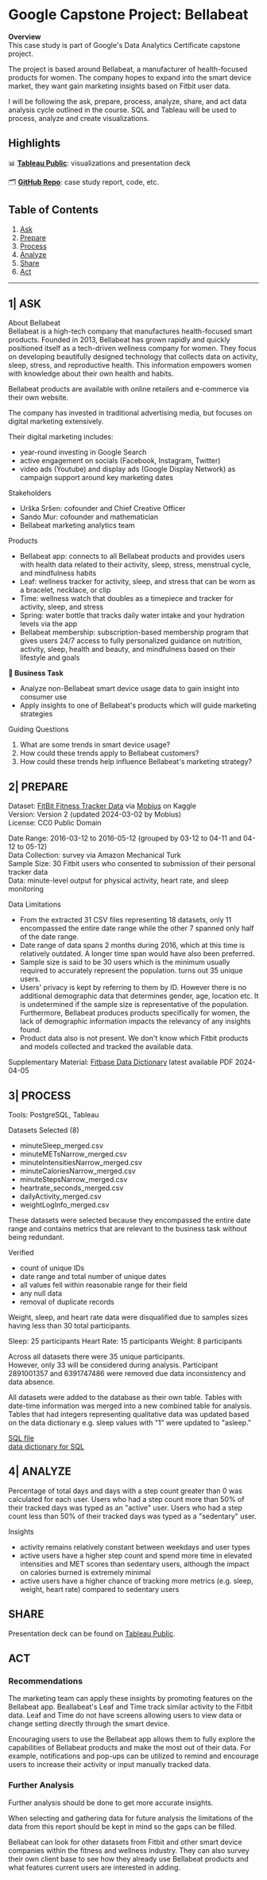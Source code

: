 # Google Capstone Project: Bellabeat

**Overview**  
This case study is part of Google's Data Analytics Certificate capstone project.

The project is based around Bellabeat, a manufacturer of health-focused products for women. The company hopes to expand into the smart device market, they want gain marketing insights based on Fitbit user data.

I will be following the ask, prepare, process, analyze, share, and act data analysis cycle outlined in the course. SQL and Tableau will be used to process, analyze and create visualizations.
## Highlights
📊 [**Tableau Public**](https://public.tableau.com/views/BellabeatCapstoneProject_17167013509350/Story1?:language=en-US&:sid=&:display_count=n&:origin=viz_share_link): visualizations and presentation deck

🗂️ [**GitHub Repo**](https://github.com/emixmh/bellabeat-google-casestudy): case study report, code, etc.
## Table of Contents
1. [Ask](#ask)
2. [Prepare](#prepare)
3. [Process](#process)
4. [Analyze](#analyze)
5. [Share](#share)
6. [Act](#act)
---
##  1| ASK <a name="ask"></a>

About Bellabeat  
Bellabeat is a high-tech company that manufactures health-focused smart products. Founded in 2013, Bellabeat has grown rapidly and quickly positioned itself as a tech-driven wellness company for women. They focus on developing beautifully designed technology that collects data on activity, sleep, stress, and reproductive health. This information empowers women with knowledge about their own health and habits.

Bellabeat products are available with online retailers and e-commerce via their own website. 

The company has invested in traditional advertising media, but focuses on digital marketing extensively. 

Their digital marketing includes:
- year-round investing in Google Search
- active engagement on socials (Facebook, Instagram, Twitter)
- video ads (Youtube) and display ads (Google Display Network) as campaign support around key marketing dates

Stakeholders
- Urška Sršen: cofounder and Chief Creative Officer
- Sando Mur: cofounder and mathematician
- Bellabeat marketing analytics team

Products
- Bellabeat app: connects to all Bellabeat products and provides users with health data related to their activity, sleep, stress, menstrual cycle, and mindfulness habits
- Leaf: wellness tracker for activity, sleep, and stress that can be worn as a bracelet, necklace, or clip
- Time: wellness watch that doubles as a timepiece and tracker for activity, sleep, and stress
- Spring: water bottle that tracks daily water intake and your hydration levels via the app
- Bellabeat membership: subscription-based membership program that gives users 24/7 access to fully personalized guidance on nutrition, activity, sleep, health and beauty, and mindfulness based on their lifestyle and goals

**📍 Business Task**  
- Analyze non-Bellabeat smart device usage data to gain insight into consumer use
- Apply insights to one of Bellabeat's products which will guide marketing strategies

Guiding Questions
1. What are some trends in smart device usage?  
2. How could these trends apply to Bellabeat customers?
3. How could these trends help influence Bellabeat's marketing strategy?
## 2| PREPARE <a name="prepare"></a>

Dataset: [FitBit Fitness Tracker Data](https://www.kaggle.com/datasets/arashnic/fitbit) via [Mobius](https://www.kaggle.com/arashnic) on Kaggle  
Version: Version 2 (updated 2024-03-02 by Mobius)  
License: CC0 Public Domain

Date Range: 2016-03-12 to 2016-05-12 (grouped by 03-12 to 04-11 and 04-12 to 05-12)  
Data Collection: survey via Amazon Mechanical Turk  
Sample Size: 30 Fitbit users who consented to submission of their personal tracker data  
Data: minute-level output for physical activity, heart rate, and sleep monitoring

Data Limitations
- From the extracted 31 CSV files representing 18 datasets, only 11 encompassed the entire date range while the other 7 spanned only half of the date range.
- Date range of data spans 2 months during 2016, which at this time is relatively outdated. A longer time span would have also been preferred.
- Sample size is said to be 30 users which is the minimum usually required to accurately represent the population. turns out 35 unique users.
- Users' privacy is kept by referring to them by ID. However there is no additional demographic data that determines gender, age, location etc. It is undetermined if the sample size is representative of the population. Furthermore, Bellabeat produces products specifically for women, the lack of demographic information impacts the relevancy of any insights found.
- Product data also is not present. We don't know which Fitbit products and models collected and tracked the available data.

Supplementary Material: [Fitbase Data Dictionary](https://www.fitabase.com/resources/knowledge-base/exporting-data/data-dictionaries/) latest available PDF 2024-04-05
## 3| PROCESS <a name="process"></a>
Tools: PostgreSQL, Tableau

Datasets Selected (8)
- minuteSleep_merged.csv
- minuteMETsNarrow_merged.csv
- minuteIntensitiesNarrow_merged.csv
- minuteCaloriesNarrow_merged.csv
- minuteStepsNarrow_merged.csv
- heartrate_seconds_merged.csv
- dailyActivity_merged.csv
- weightLogInfo_merged.csv

These datasets were selected because they encompassed the entire date range and contains metrics that are relevant to the business task without being redundant.

Verified
- count of unique IDs
- date range and total number of unique dates
- all values fell within reasonable range for their field
- any null data
- removal of duplicate records

Weight, sleep, and heart rate data were disqualified due to samples sizes having less than 30 total participants.

Sleep: 25 participants
Heart Rate: 15 participants
Weight: 8 participants

Across all datasets there were 35 unique participants.  
However, only 33 will be considered during analysis. Participant 2891001357 and 6391747486 were removed due data inconsistency and data absence.

All datasets were added to the database as their own table. Tables with date-time information was merged into a new combined table for analysis. Tables that had integers representing qualitative data was updated based on the data dictionary e.g.  sleep values with "1" were updated to "asleep."

[SQL file](https://github.com/emixmh/bellabeat-google-casestudy/blob/main/20240601.sql)  
[data dictionary for SQL](https://github.com/emixmh/bellabeat-google-casestudy/blob/main/data-dictionary.md)
## 4| ANALYZE <a name="analyze"></a>
Percentage of total days and days with a step count greater than 0 was calculated for each user. Users who had a step count more than 50% of their tracked days was typed as an "active" user. Users who had a step count less than 50% of their tracked days was typed as a "sedentary" user.

Insights
- activity remains relatively constant between weekdays and user types
- active users have a higher step count and spend more time in elevated intensities and MET scores than sedentary users, although the impact on calories burned is extremely minimal
- active users have a higher chance of tracking more metrics (e.g. sleep, weight, heart rate) compared to sedentary users
## SHARE <a name="share"></a>
Presentation deck can be found on [Tableau Public](https://public.tableau.com/views/BellabeatCapstoneProject_17167013509350/Story1?:language=en-US&:sid=&:display_count=n&:origin=viz_share_link).
## ACT <a name="act"></a>
### Recommendations
The marketing team can apply these insights by promoting features on the Bellabeat app. Beallabeat's Leaf and Time track similar activity to the Fitbit data. Leaf and Time do not have screens allowing users to view data or change setting directly through the smart device.

Encouraging users to use the Bellabeat app allows them to fully explore the capabilities of Bellabeat products and make the most out of their data. For example, notifications and pop-ups can be utilized to remind and encourage users to increase their activity or input manually tracked data.
### Further Analysis
Further analysis should be done to get more accurate insights. 

When selecting and gathering data for future analysis the limitations of the data from this report should be kept in mind so the gaps can be filled.

Bellabeat can look for other datasets from Fitbit and other smart device companies within the fitness and wellness industry. They can also survey their own client base to see how they already use Bellabeat products and what features current users are interested in adding.
